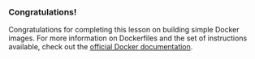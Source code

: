 ### Congratulations!

Congratulations for completing this lesson on building simple Docker images. For more information on Dockerfiles and the set of instructions available, check out the [official Docker documentation](https://docs.docker.com/engine/reference/builder/).
